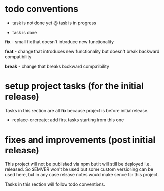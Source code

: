 # todo conventions
- task is not done yet
@ task is in progress
+ task is done

__fix__ - small fix that doesn't introduce new functionality

__feat__ - change that introduces new functionality but doesn't break
           backward compatibility

__break__ - change that breaks backward compatibility

# setup project tasks (for the initial release)
Tasks in this section are all __fix__ because project is before initial release.
- replace-oncreate: add first tasks starting from this one

# fixes and improvements (post initial release)
This project will not be published via npm but it will still be deployed
i.e. released. So SEMVER won't be used but some custom versioning can be
used here, but in any case release notes would make sence for this project.

Tasks in this section will follow todo conventions.
